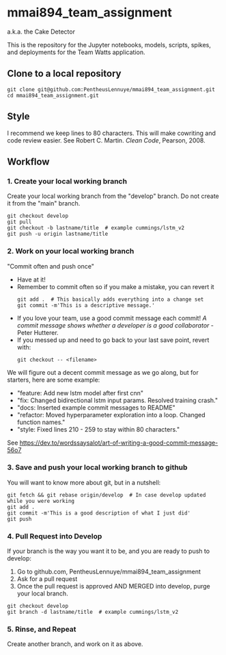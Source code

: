 # mmai894_team_assignment
a.k.a. the Cake Detector

This is the repository for the Jupyter notebooks, models, scripts, spikes, and
deployments for the Team Watts application.

## Clone to a local repository
```
git clone git@github.com:PentheusLennuye/mmai894_team_assignment.git
cd mmai894_team_assignment.git
```

## Style

I recommend we keep lines to 80 characters. This will make cowriting and code
review easier. See Robert C. Martin. *Clean Code*, Pearson, 2008.

## Workflow

### 1. Create your local working branch

Create your local working branch from the "develop" branch. Do not create it
from the "main" branch.

```
git checkout develop
git pull
git checkout -b lastname/title  # example cummings/lstm_v2
git push -u origin lastname/title
```

### 2. Work on your local working branch

"Commit often and push once"

  - Have at it!
  - Remember to commit often so if you make a mistake, you can revert it
    ```
    git add .  # This basically adds everything into a change set
    git commit -m'This is a descriptive message.'
    ```
  - If you love your team, use a good commit message each commit! *A commit
    message shows whether a developer is a good collaborator* - Peter Hutterer.
  - If you messed up and need to go back to your last save point, revert with:
    ```
    git checkout -- <filename>
    ```

We will figure out a decent commit message as we go along, but for starters, here are some example:

  - "feature: Add new lstm model after first cnn"
  - "fix: Changed bidirectional lstm input params. Resolved training crash."
  - "docs: Inserted example commit messages to README"
  - "refactor: Moved hyperparameter exploration into a loop. Changed function names."
  - "style: Fixed lines 210 - 259 to stay within 80 characters."

See https://dev.to/wordssaysalot/art-of-writing-a-good-commit-message-56o7

### 3. Save and push your local working branch to github

You will want to know more about git, but in a nutshell:

```
git fetch && git rebase origin/develop  # In case develop updated while you were working
git add .
git commit -m'This is a good description of what I just did'
git push
```

### 4. Pull Request into Develop

If your branch is the way you want it to be, and you are ready to push to develop:

  1. Go to github.com, PentheusLennuye/mmai894_team_assignment
  2. Ask for a pull request
  3. Once the pull request is approved AND MERGED into develop, purge your
     local branch.
  ```
  git checkout develop
  git branch -d lastname/title  # example cummings/lstm_v2
  ```

### 5. Rinse, and Repeat

Create another branch, and work on it as above.
